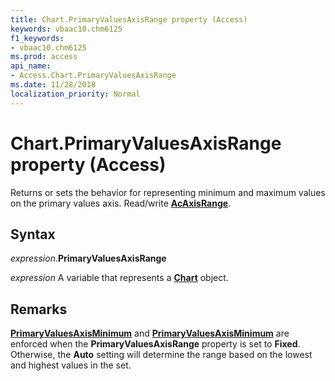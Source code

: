 ```yaml
---
title: Chart.PrimaryValuesAxisRange property (Access)
keywords: vbaac10.chm6125
f1_keywords:
- vbaac10.chm6125
ms.prod: access
api_name:
- Access.Chart.PrimaryValuesAxisRange
ms.date: 11/28/2018
localization_priority: Normal
---
```



# Chart.PrimaryValuesAxisRange property (Access)

Returns or sets the behavior for representing minimum and maximum values on the primary values axis. Read/write **[AcAxisRange](Access.AcAxisRange.md)**.


## Syntax

_expression_.**PrimaryValuesAxisRange**

_expression_ A variable that represents a **[Chart](Access.Chart.md)** object.


## Remarks

**[PrimaryValuesAxisMinimum](Access.Chart.PrimaryValuesAxisMinimum.md)** and **[PrimaryValuesAxisMinimum](Access.Chart.PrimaryValuesAxisMinimum.md)** are enforced when the **PrimaryValuesAxisRange** 
property is set to **Fixed**. Otherwise, the **Auto** setting will determine the range based on the lowest and 
highest values in the set.



